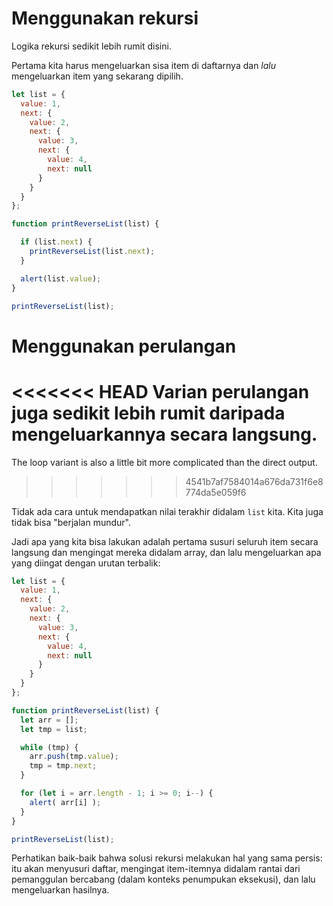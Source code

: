 # Menggunakan rekursi

Logika rekursi sedikit lebih rumit disini.

Pertama kita harus mengeluarkan sisa item di daftarnya dan *lalu* mengeluarkan item yang sekarang dipilih.

```js run
let list = {
  value: 1,
  next: {
    value: 2,
    next: {
      value: 3,
      next: {
        value: 4,
        next: null
      }
    }
  }
};

function printReverseList(list) {

  if (list.next) {
    printReverseList(list.next);
  }

  alert(list.value);
}

printReverseList(list);
```

# Menggunakan perulangan

<<<<<<< HEAD
Varian perulangan juga sedikit lebih rumit daripada mengeluarkannya secara langsung.
=======
The loop variant is also a little bit more complicated than the direct output.
>>>>>>> 4541b7af7584014a676da731f6e8774da5e059f6

Tidak ada cara untuk mendapatkan nilai terakhir didalam `list` kita. Kita juga tidak bisa "berjalan mundur".

Jadi apa yang kita bisa lakukan adalah pertama susuri seluruh item secara langsung dan mengingat mereka didalam array, dan lalu mengeluarkan apa yang diingat dengan urutan terbalik:

```js run
let list = {
  value: 1,
  next: {
    value: 2,
    next: {
      value: 3,
      next: {
        value: 4,
        next: null
      }
    }
  }
};

function printReverseList(list) {
  let arr = [];
  let tmp = list;

  while (tmp) {
    arr.push(tmp.value);
    tmp = tmp.next;
  }

  for (let i = arr.length - 1; i >= 0; i--) {
    alert( arr[i] );
  }
}

printReverseList(list);
```

Perhatikan baik-baik bahwa solusi rekursi melakukan hal yang sama persis: itu akan menyusuri daftar, mengingat item-itemnya didalam rantai dari pemanggulan bercabang (dalam konteks penumpukan eksekusi), dan lalu mengeluarkan hasilnya.
